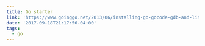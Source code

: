 ```yaml
---
title: Go starter
link: 'https://www.goinggo.net/2013/06/installing-go-gocode-gdb-and-liteide.html'
date: '2017-09-18T21:17:56-04:00'
tags:
  - go
---
```


